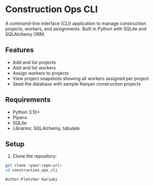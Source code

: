 # Construction Ops CLI

A command-line interface (CLI) application to manage construction projects, workers, and assignments. Built in Python with SQLite and SQLAlchemy ORM.

## Features

- Add and list projects
- Add and list workers
- Assign workers to projects
- View project snapshots showing all workers assigned per project
- Seed the database with sample Kenyan construction projects

## Requirements

- Python 3.10+
- Pipenv
- SQLite
- Libraries: SQLAlchemy, tabulate

## Setup

1. Clone the repository:

```bash
git clone <your-repo-url>
cd construction_ops_cli

Author:Fletcher Kariuki
